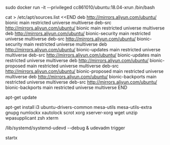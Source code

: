 sudo docker run -it --privileged cc861010/ubuntu:18.04-xrun /bin/bash


cat > /etc/apt/sources.list <<END
deb http://mirrors.aliyun.com/ubuntu/ bionic main restricted universe multiverse
deb-src http://mirrors.aliyun.com/ubuntu/ bionic main restricted universe multiverse
deb http://mirrors.aliyun.com/ubuntu/ bionic-security main restricted universe multiverse
deb-src http://mirrors.aliyun.com/ubuntu/ bionic-security main restricted universe multiverse
deb http://mirrors.aliyun.com/ubuntu/ bionic-updates main restricted universe multiverse
deb-src http://mirrors.aliyun.com/ubuntu/ bionic-updates main restricted universe multiverse
deb http://mirrors.aliyun.com/ubuntu/ bionic-proposed main restricted universe multiverse
deb-src http://mirrors.aliyun.com/ubuntu/ bionic-proposed main restricted universe multiverse
deb http://mirrors.aliyun.com/ubuntu/ bionic-backports main restricted universe multiverse
deb-src http://mirrors.aliyun.com/ubuntu/ bionic-backports main restricted universe multiverse
END

apt-get update

apt-get install i3 ubuntu-drivers-common mesa-utils mesa-utils-extra gnupg numlockx xautolock scrot xorg xserver-xorg wget unzip wpasupplicant zsh xterm    


/lib/systemd/systemd-udevd --debug &  udevadm trigger

startx
